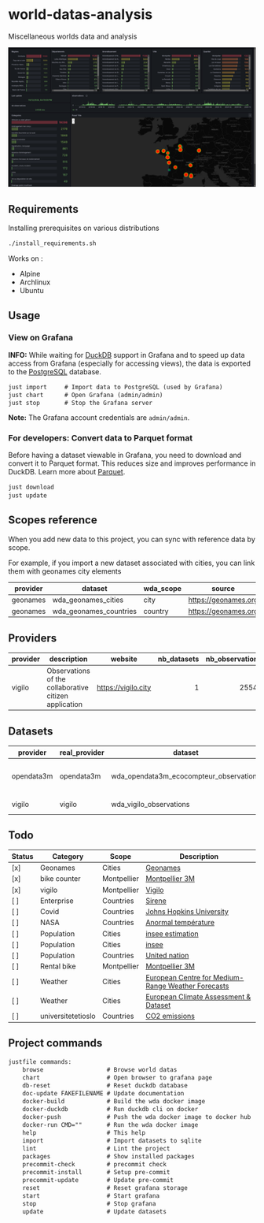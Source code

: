 # world-datas-analysis

Miscellaneous worlds data and analysis

![grafana](doc/grafana.png)

## Requirements

Installing prerequisites on various distributions

```bash
./install_requirements.sh
```

Works on :

- Alpine
- Archlinux
- Ubuntu

## Usage

### View on Grafana

**INFO:** While waiting for [DuckDB](https://duckdb.org/) support in Grafana and
to speed up data access from Grafana (especially for accessing views), the data
is exported to the [PostgreSQL](https://www.postgresql.org/) database.

```
just import     # Import data to PostgreSQL (used by Grafana)
just chart      # Open Grafana (admin/admin)
just stop       # Stop the Grafana server
```

**Note:** The Grafana account credentials are `admin/admin`.

### For developers: Convert data to Parquet format

Before having a dataset viewable in Grafana, you need to download and convert it
to Parquet format. This reduces size and improves performance in DuckDB. Learn
more about [Parquet](https://parquet.apache.org/).

```bash
just download
just update
```

## Scopes reference

When you add new data to this project, you can sync with reference data by
scope.

For example, if you import a new dataset associated with cities, you can link
them with geonames city elements

<!-- BEGIN SCOPEREFERENCE -->

| provider | dataset                | wda_scope | source               | nb_variables | nb_entries |
| -------- | ---------------------- | --------- | -------------------- | -----------: | ---------: |
| geonames | wda_geonames_cities    | city      | https://geonames.org |           98 |     534217 |
| geonames | wda_geonames_countries | country   | https://geonames.org |           20 |        252 |

<!-- END SCOPEREFERENCE -->

## Providers

<!-- BEGIN PROVIDER -->

| provider | description                                           | website             | nb_datasets | nb_observations |
| -------- | ----------------------------------------------------- | ------------------- | ----------: | --------------: |
| vigilo   | Observations of the collaborative citizen application | https://vigilo.city |           1 |           25548 |

<!-- END PROVIDER -->

## Datasets

<!-- BEGIN DATASET -->

| provider   | real_provider | dataset                                 | wda_scope | wda_scope_ref       | description                 | source                                                                                                                  | nb_variables | nb_observations | nb_scopes |
| ---------- | ------------- | --------------------------------------- | --------- | ------------------- | --------------------------- | ----------------------------------------------------------------------------------------------------------------------- | -----------: | --------------: | --------: |
| opendata3m | opendata3m    | wda_opendata3m_ecocompteur_observations | city      | wda_geonames_cities | ecocompteur observations    | https://data.montpellier3m.fr/dataset/comptages-velo-et-pieton-issus-des-eco-compteurs/resource/edf3e04f-9409-40fe-be66 |          107 |           54149 |        11 |
| vigilo     | vigilo        | wda_vigilo_observations                 | city      | wda_geonames_cities | vigilo citizen observations | https://vigilo.city                                                                                                     |          111 |           25548 |       173 |

<!-- END DATASET -->

## Todo

| Status | Category           | Scope       | Description                                                                                                                               |
| ------ | ------------------ | ----------- | ----------------------------------------------------------------------------------------------------------------------------------------- |
| [x]    | Geonames           | Cities      | [Geonames](https://download.geonames.org/export/dump/)                                                                                    |
| [x]    | bike counter       | Montpellier | [Montpellier 3M](https://data.montpellier3m.fr/dataset/comptages-velo-et-pieton-issus-des-eco-compteurs/resource/edf3e04f-9409-40fe-be66) |
| [x]    | vigilo             | Montpellier | [Vigilo](https://vigilo.city)                                                                                                             |
| [ ]    | Enterprise         | Countries   | [Sirene](https://www.data.gouv.fr/fr/datasets/base-sirene-des-entreprises-et-de-leurs-etablissements-siren-siret/)                        |
| [ ]    | Covid              | Countries   | [Johns Hopkins University](https://github.com/CSSEGISandData/COVID-19)                                                                    |
| [ ]    | NASA               | Countries   | [Anormal température](https://data.giss.nasa.gov/gistemp/)                                                                                |
| [ ]    | Population         | Cities      | [insee estimation](https://www.insee.fr/fr/statistiques/1893198)                                                                          |
| [ ]    | Population         | Cities      | [insee](https://www.insee.fr/fr/information/2008354)                                                                                      |
| [ ]    | Population         | Countries   | [United nation](https://population.un.org/wpp/Download/Standard/Population/)                                                              |
| [ ]    | Rental bike        | Montpellier | [Montpellier 3M](https://data.montpellier3m.fr/dataset/courses-des-velos-velomagg-de-montpellier-mediterranee-metropole)                  |
| [ ]    | Weather            | Cities      | [European Centre for Medium-Range Weather Forecasts](https://confluence.ecmwf.int/display/WEBAPI/Accessing+ECMWF+data+servers+in+batch)   |
| [ ]    | Weather            | Cities      | [European Climate Assessment & Dataset](https://www.ecad.eu/dailydata/predefinedseries.php)                                               |
| [ ]    | universitetetioslo | Countries   | [CO2 emissions](https://folk.universitetetioslo.no/roberan/GCB2020.shtml)                                                                 |

## Project commands

<!-- COMMANDS -->

```text
justfile commands:
    browse                  # Browse world datas
    chart                   # Open browser to grafana page
    db-reset                # Reset duckdb database
    doc-update FAKEFILENAME # Update documentation
    docker-build            # Build the wda docker image
    docker-duckdb           # Run duckdb cli on docker
    docker-push             # Push the wda docker image to docker hub
    docker-run CMD=""       # Run the wda docker image
    help                    # This help
    import                  # Import datasets to sqlite
    lint                    # Lint the project
    packages                # Show installed packages
    precommit-check         # precommit check
    precommit-install       # Setup pre-commit
    precommit-update        # Update pre-commit
    reset                   # Reset grafana storage
    start                   # Start grafana
    stop                    # Stop grafana
    update                  # Update datasets
```

<!-- /COMMANDS -->
